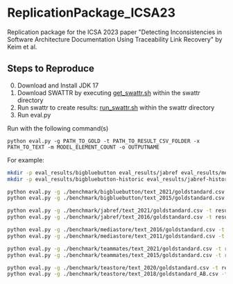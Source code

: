 # ReplicationPackage_ICSA23
Replication package for the ICSA 2023 paper "Detecting Inconsistencies in Software Architecture Documentation Using Traceability Link Recovery" by Keim et al.

## Steps to Reproduce
0. Download and Install JDK 17
1. Download SWATTR by executing [get_swattr.sh](swattr/get_swattr.sh) within the swattr directory
2. Run swattr to create results: [run_swattr.sh](swattr/run_swattr.sh) within the swattr directory
3. Run eval.py


Run with the following command(s)

`python eval.py -g PATH_TO_GOLD -t PATH_TO_RESULT_CSV_FOLDER -x PATH_TO_TEXT -m MODEL_ELEMENT_COUNT -o OUTPUTNAME`


For example:
```bash
mkdir -p eval_results/bigbluebutton eval_results/jabref eval_results/mediastore eval_results/teastore eval_results/teammates 
mkdir -p eval_results/bigbluebutton-historic eval_results/jabref-historic eval_results/mediastore-historic eval_results/teastore-historic eval_results/teammates-historic
```

```bash
python eval.py -g ./benchmark/bigbluebutton/text_2021/goldstandard.csv -t results_swattr/bigbluebutton/ -o eval_results/bigbluebutton/swattr.csv -m 12 -x ./benchmark/bigbluebutton/text_2021/bigbluebutton.txt
python eval.py -g ./benchmark/bigbluebutton/text_2015/goldstandard.csv -t results_swattr/bigbluebutton-historic/ -o eval_results/bigbluebutton-historic/swattr.csv -m 12 -x ./benchmark/bigbluebutton/text_2015/bigbluebutton_2015.txt

python eval.py -g ./benchmark/jabref/text_2021/goldstandard.csv -t results_swattr/jabref/ -o eval_results/jabref/swattr.csv -m 6 -x ./benchmark/jabref/text_2021/jabref.txt
python eval.py -g ./benchmark/jabref/text_2016/goldstandard.csv -t results_swattr/jabref-historic/ -o eval_results/jabref-historic/swattr.csv -m 6 -x ./benchmark/jabref/text_2016/jabref_2016.txt

python eval.py -g ./benchmark/mediastore/text_2016/goldstandard.csv -t results_swattr/mediastore/ -o eval_results/mediastore/swattr.csv -m 14 -x ./benchmark/mediastore/text_2016/mediastore.txt
python eval.py -g ./benchmark/mediastore/text_2011/goldstandard.csv -t results_swattr/mediastore-historic/ -o eval_results/mediastore-historic/swattr.csv -m 14 -x ./benchmark/mediastore/text_2011/mediastore_2011.txt 

python eval.py -g ./benchmark/teammates/text_2021/goldstandard.csv -t results_swattr/teammates/ -o eval_results/teammates/swattr.csv -m 8 -x ./benchmark/teammates/text_2021/teammates.txt
python eval.py -g ./benchmark/teammates/text_2015/goldstandard.csv -t results_swattr/teammates-historic/ -o eval_results/teammates-historic/swattr.csv -m 8 -x ./benchmark/teammates/text_2015/teammates_2015.txt

python eval.py -g ./benchmark/teastore/text_2020/goldstandard.csv -t results_swattr/teastore/ -o eval_results/teastore/swattr.csv -m 11 -x ./benchmark/teastore/text_2020/teastore.txt
python eval.py -g ./benchmark/teastore/text_2018/goldstandard_AB.csv -t results_swattr/teastore-historic/ -o eval_results/teastore-historic/swattr.csv -m 11 -x ./benchmark/teastore/text_2018/teastore_2018_AB.txt 
```